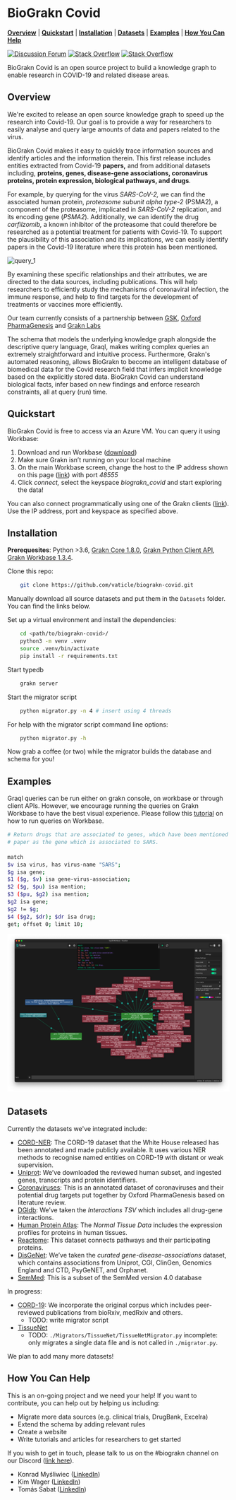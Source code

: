 # BioGrakn Covid

**[Overview](#overview)** | **[Quickstart](#Quickstart)** | **[Installation](#installation)** | **[Datasets](#Datasets)** |
 **[Examples](#examples)** | **[How You Can Help](#How-You-Can-Help)**

[![Discussion Forum](https://img.shields.io/discourse/https/discuss.grakn.ai/topics.svg)](https://discuss.grakn.ai)
[![Stack Overflow](https://img.shields.io/badge/stackoverflow-grakn-796de3.svg)](https://stackoverflow.com/questions/tagged/grakn)
[![Stack Overflow](https://img.shields.io/badge/stackoverflow-graql-3dce8c.svg)](https://stackoverflow.com/questions/tagged/graql)

BioGrakn Covid is an open source project to build a knowledge graph to enable research in COVID-19 and related disease areas.

## Overview
We're excited to release an open source knowledge graph to speed up the research into Covid-19. Our goal is to provide a way for researchers to easily analyse and query large amounts of data and papers related to the virus.

BioGrakn Covid makes it easy to quickly trace information sources and identify articles and the information therein. This first release includes entities extracted from Covid-19 **papers,** and from additional datasets including, **proteins, genes, disease-gene associations, coronavirus proteins, protein expression, biological pathways, and drugs**.

For example, by querying for the virus *SARS-CoV-2,* we can find the associated human protein, *proteasome subunit alpha type-2* (PSMA2), a component of the proteasome, implicated in *SARS-CoV-2* replication, and its encoding gene (*PSMA2*). Additionally, we can identify the drug *carfilzomib,* a known inhibitor of the proteasome that could therefore be researched as a potential treatment for patients with Covid-19. To support the plausibility of this association and its implications, we can easily identify papers in the Covid-19 literature where this protein has been mentioned.

![query_1](Images/query_1.png)

By examining these specific relationships and their attributes, we are directed to the data sources, including publications. This will help researchers to efficiently study the mechanisms of coronaviral infection, the immune response, and help to find targets for the development of treatments or vaccines more efficiently.

Our team currently consists of a partnership between [GSK](http://gsk.com/), [Oxford PharmaGenesis](https://www.pharmagenesis.com/) and [Grakn Labs](http://grakn.ai/)

The schema that models the underlying knowledge graph alongside the descriptive query language, Graql, makes writing complex queries an extremely straightforward and intuitive process. Furthermore, Grakn's automated reasoning, allows BioGrakn to become an intelligent database of biomedical data for the Covid research field that infers implicit knowledge based on the explicitly stored data. BioGrakn Covid can understand biological facts, infer based on new findings and enforce research constraints, all at query (run) time.

## Quickstart
BioGrakn Covid is free to access via an Azure VM. You can query it using Workbase: 
1. Download and run Workbase ([download](https://grakn.ai/download#workbase))
2. Make sure Grakn isn’t running on your local machine
3. On the main Workbase screen, change the host to the IP address shown on this page ([link](https://community.grakn.ai/en/biograkn-covid-quickstart)) with port *48555*
4. Click *connect,* select the keyspace *biograkn_covid* and start exploring the data!

You can also connect programmatically using one of the Grakn clients ([link](https://dev.grakn.ai/docs/client-api/overview)). Use the IP address, port and keyspace as specified above.

## Installation
**Prerequesites**: Python >3.6, [Grakn Core 1.8.0](https://grakn.ai/download#core), [Grakn Python Client API](https://dev.grakn.ai/docs/client-api/python), [Grakn Workbase 1.3.4](https://grakn.ai/download#workbase).

Clone this repo:

```bash 
    git clone https://github.com/vaticle/biograkn-covid.git
```

Manually download all source datasets and put them in the `Datasets` folder. You can find the links below. 

Set up a virtual environment and install the dependencies:

```bash
    cd <path/to/biograkn-covid>/
    python3 -m venv .venv
    source .venv/bin/activate
    pip install -r requirements.txt
```

Start typedb
```bash 
    grakn server
```
Start the migrator script

```bash
    python migrator.py -n 4 # insert using 4 threads
```

For help with the migrator script command line options:

```bash
    python migrator.py -h
```

Now grab a coffee (or two) while the migrator builds the database and schema for you!

## Examples
Graql queries can be run either on grakn console, on workbase or through client APIs.  However, we encourage running the queries on Grakn Workbase to have the best visual experience. Please follow this [tutorial](https://www.youtube.com/watch?v=Y9awBeGqTes&t=197s) on how to run queries on Workbase.

```bash
# Return drugs that are associated to genes, which have been mentioned in the same 
# paper as the gene which is associated to SARS.

match 
$v isa virus, has virus-name "SARS"; 
$g isa gene; 
$1 ($g, $v) isa gene-virus-association; 
$2 ($g, $pu) isa mention; 
$3 ($pu, $g2) isa mention; 
$g2 isa gene; 
$g2 != $g; 
$4 ($g2, $dr); $dr isa drug; 
get; offset 0; limit 10;

```

![query_1](Images/query_2.png)

## Datasets

Currently the datasets we've integrated include:

* [CORD-NER](https://xuanwang91.github.io/2020-03-20-cord19-ner/): The CORD-19 dataset that the White House released has been annotated and made publicly available. It uses various NER methods to recognise named entities on CORD-19 with distant or weak supervision.
* [Uniprot](https://www.uniprot.org/uniprot/?query=proteome:UP000005640%20reviewed:yes): We’ve downloaded the reviewed human subset, and ingested genes, transcripts and protein identifiers.
* [Coronaviruses](https://github.com/graknlabs/biograkn-covid/tree/master/Dataset/Coronaviruses): This is an annotated dataset of coronaviruses and their potential drug targets put together by Oxford PharmaGenesis based on literature review.
* [DGIdb](http://www.dgidb.org/downloads): We’ve taken the *Interactions TSV* which includes all drug-gene interactions.
* [Human Protein Atlas](https://www.proteinatlas.org/about/download): The *Normal Tissue Data* includes the expression profiles for proteins in human tissues.
* [Reactome](https://reactome.org/download/current/UniProt2Reactome_All_Levels.txt): This dataset connects pathways and their participating proteins.
* [DisGeNet](https://www.disgenet.org/downloads): We’ve taken the *curated gene-disease-associations* dataset, which contains associations from Uniprot, CGI, ClinGen, Genomics England and CTD, PsyGeNET, and Orphanet.
* [SemMed](https://skr3.nlm.nih.gov/SemMedDB/dbinfo.html): This is a subset of the SemMed version 4.0 database

In progress:

* [CORD-19](https://www.semanticscholar.org/cord19): We incorporate the original corpus which includes peer-reviewed publications from bioRxiv, medRxiv and others.    
    * TODO: write migrator script
* [TissueNet](https://netbio.bgu.ac.il/labwebsite/tissuenet-v-2-download/) 
    * TODO: `./Migrators/TissueNet/TissueNetMigrator.py` incomplete: only migrates a single data file and is not called in `./migrator.py`. 

We plan to add many more datasets!

## **How You Can Help**

This is an on-going project and we need your help! If you want to contribute, you can help out by helping us including:

- Migrate more data sources (e.g. clinical trials, DrugBank, Excelra)
- Extend the schema by adding relevant rules
- Create a website
- Write tutorials and articles for researchers to get started

If you wish to get in touch, please talk to us on the #biograkn channel on our Discord ([link here](http://www.grakn.ai/discord)).

- Konrad Myśliwiec ([LinkedIn](https://www.linkedin.com/in/konrad-my%C5%9Bliwiec-764ba9163/))
- Kim Wager ([LinkedIn](https://www.linkedin.com/in/kimwager/))
- Tomás Sabat ([LinkedIn](https://www.linkedin.com/in/tom%C3%A1s-sabat-83265841/))
